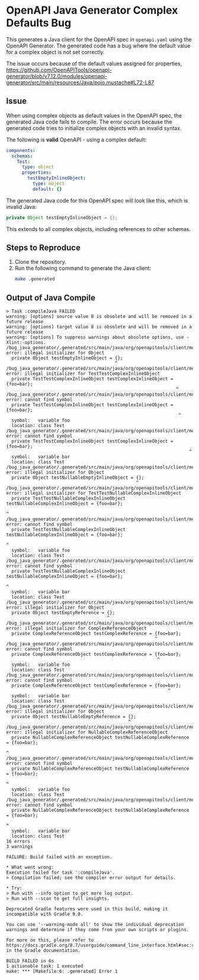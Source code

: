 # OpenAPI Java Generator Complex Defaults Bug
This generates a Java client for the OpenAPI spec in `openapi.yaml` using the OpenAPI Generator. The 
generated code has a bug where the default value for a complex object is not set correctly.

The issue occurs because of the default values assigned for properties, https://github.com/OpenAPITools/openapi-generator/blob/v7.12.0/modules/openapi-generator/src/main/resources/Java/pojo.mustache#L72-L87

## Issue
When using complex objects as default values in the OpenAPI spec, the generated Java code fails to compile. The error 
occurs because the generated code tries to initialize complex objects with an invalid syntax.

The following is **valid** OpenAPI - using a complex default:
```yaml
components:
  schemas:
    Test:
      type: object
      properties:
        testEmptyInlineObject:
          type: object
          default: {}
```

The generated Java code for this OpenAPI spec will look like this, which is invalid Java:
```java
private Object testEmptyInlineObject = {};
```

This extends to all complex objects, including references to other schemas.

## Steps to Reproduce
1. Clone the repository.
2. Run the following command to generate the Java client:
   ```bash
   make .generated
   ```

## Output of Java Compile
```
> Task :compileJava FAILED
warning: [options] source value 8 is obsolete and will be removed in a future release
warning: [options] target value 8 is obsolete and will be removed in a future release
warning: [options] To suppress warnings about obsolete options, use -Xlint:-options.
/bug_java_generator/.generated/src/main/java/org/openapitools/client/model/Test.java:60: error: illegal initializer for Object
  private Object testEmptyInlineObject = {};
                                         ^
/bug_java_generator/.generated/src/main/java/org/openapitools/client/model/Test.java:65: error: illegal initializer for TestTestComplexInlineObject
  private TestTestComplexInlineObject testComplexInlineObject = {foo=bar};
                                                                ^
/bug_java_generator/.generated/src/main/java/org/openapitools/client/model/Test.java:65: error: cannot find symbol
  private TestTestComplexInlineObject testComplexInlineObject = {foo=bar};
                                                                 ^
  symbol:   variable foo
  location: class Test
/bug_java_generator/.generated/src/main/java/org/openapitools/client/model/Test.java:65: error: cannot find symbol
  private TestTestComplexInlineObject testComplexInlineObject = {foo=bar};
                                                                     ^
  symbol:   variable bar
  location: class Test
/bug_java_generator/.generated/src/main/java/org/openapitools/client/model/Test.java:70: error: illegal initializer for Object
  private Object testNullableEmptyInlineObject = {};
                                                 ^
/bug_java_generator/.generated/src/main/java/org/openapitools/client/model/Test.java:75: error: illegal initializer for TestTestNullableComplexInlineObject
  private TestTestNullableComplexInlineObject testNullableComplexInlineObject = {foo=bar};
                                                                                ^
/bug_java_generator/.generated/src/main/java/org/openapitools/client/model/Test.java:75: error: cannot find symbol
  private TestTestNullableComplexInlineObject testNullableComplexInlineObject = {foo=bar};
                                                                                 ^
  symbol:   variable foo
  location: class Test
/bug_java_generator/.generated/src/main/java/org/openapitools/client/model/Test.java:75: error: cannot find symbol
  private TestTestNullableComplexInlineObject testNullableComplexInlineObject = {foo=bar};
                                                                                     ^
  symbol:   variable bar
  location: class Test
/bug_java_generator/.generated/src/main/java/org/openapitools/client/model/Test.java:80: error: illegal initializer for Object
  private Object testEmptyReference = {};
                                      ^
/bug_java_generator/.generated/src/main/java/org/openapitools/client/model/Test.java:85: error: illegal initializer for ComplexReferenceObject
  private ComplexReferenceObject testComplexReference = {foo=bar};
                                                        ^
/bug_java_generator/.generated/src/main/java/org/openapitools/client/model/Test.java:85: error: cannot find symbol
  private ComplexReferenceObject testComplexReference = {foo=bar};
                                                         ^
  symbol:   variable foo
  location: class Test
/bug_java_generator/.generated/src/main/java/org/openapitools/client/model/Test.java:85: error: cannot find symbol
  private ComplexReferenceObject testComplexReference = {foo=bar};
                                                             ^
  symbol:   variable bar
  location: class Test
/bug_java_generator/.generated/src/main/java/org/openapitools/client/model/Test.java:90: error: illegal initializer for Object
  private Object testNullableEmptyReference = {};
                                              ^
/bug_java_generator/.generated/src/main/java/org/openapitools/client/model/Test.java:95: error: illegal initializer for NullableComplexReferenceObject
  private NullableComplexReferenceObject testNullableComplexReference = {foo=bar};
                                                                        ^
/bug_java_generator/.generated/src/main/java/org/openapitools/client/model/Test.java:95: error: cannot find symbol
  private NullableComplexReferenceObject testNullableComplexReference = {foo=bar};
                                                                         ^
  symbol:   variable foo
  location: class Test
/bug_java_generator/.generated/src/main/java/org/openapitools/client/model/Test.java:95: error: cannot find symbol
  private NullableComplexReferenceObject testNullableComplexReference = {foo=bar};
                                                                             ^
  symbol:   variable bar
  location: class Test
16 errors
3 warnings

FAILURE: Build failed with an exception.

* What went wrong:
Execution failed for task ':compileJava'.
> Compilation failed; see the compiler error output for details.

* Try:
> Run with --info option to get more log output.
> Run with --scan to get full insights.

Deprecated Gradle features were used in this build, making it incompatible with Gradle 9.0.

You can use '--warning-mode all' to show the individual deprecation warnings and determine if they come from your own scripts or plugins.

For more on this, please refer to https://docs.gradle.org/8.7/userguide/command_line_interface.html#sec:command_line_warnings in the Gradle documentation.

BUILD FAILED in 6s
1 actionable task: 1 executed
make: *** [Makefile:6: .generated] Error 1
```